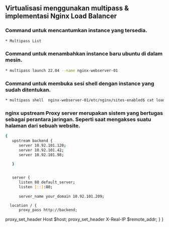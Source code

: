 ## Virtualisasi menggunakan multipass & implementasi Nginx Load Balancer 

### Command untuk mencantumkan instance yang tersedia.
``` bash
* Multipass List
```
### Command untuk menambahkan instance baru ubuntu di dalam mesin.
``` bash
* multipass launch 22.04 --name nginx-webserver-01
```
### Command untuk membuka sesi shell dengan instance yang sudah ditentukan.
``` bash
* multipass shell  nginx-webserver-01/etc/nginx/sites-enabled$ cat load-balancer.conf
```
### nginx upstream Proxy server merupakan sistem yang bertugas sebagai perantara jaringan. Seperti saat mengakses suatu halaman dari sebuah website.
``` bash
{
   upstream backend {
      server 10.92.101.120; 
      server 10.92.101.42;
      server 10.92.101.98;
     
   }


   server {
      listen 80 default_server;
      listen [::]:80; 
      
      server_name your_domain 10.92.101.209;
```
      location / {
          proxy_pass http://backend;
   proxy_set_header Host $host;
        proxy_set_header X-Real-IP $remote_addr;
      }
   }
